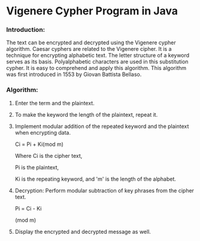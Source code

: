# Vigenere Cypher Program in Java

### Introduction:

The text can be encrypted and decrypted using the Vigenere cypher algorithm. Caesar cyphers are related to the Vigenere cipher. It is a technique for encrypting alphabetic text. The letter structure of a keyword serves as its basis. Polyalphabetic characters are used in this substitution cypher. It is easy to comprehend and apply this algorithm. This algorithm was first introduced in 1553 by Giovan Battista Bellaso.

### Algorithm:

1. Enter the term and the plaintext.
2. To make the keyword the length of the plaintext, repeat it.
3. Implement modular addition of the repeated keyword and the plaintext when encrypting data.

    Ci = Pi + Ki(mod m)

    Where Ci is the cipher text,

    Pi is the plaintext,

    Ki is the repeating keyword, and 'm' is the length of the alphabet.

4. Decryption: Perform modular subtraction of key phrases from the cipher text.

    Pi = Ci - Ki

    (mod m)

5. Display the encrypted and decrypted message as well.
